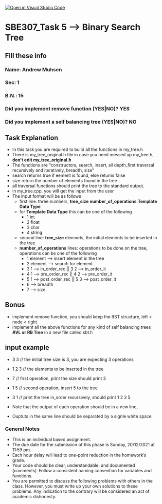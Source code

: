 [![Open in Visual Studio Code](https://classroom.github.com/assets/open-in-vscode-f059dc9a6f8d3a56e377f745f24479a46679e63a5d9fe6f495e02850cd0d8118.svg)](https://classroom.github.com/online_ide?assignment_repo_id=6618034&assignment_repo_type=AssignmentRepo)
# SBE307_Task 5 --> **B**inary **S**earch **T**ree

## Fill these info

### Name: Andrew Muhsen 

### Sec: 1

### B.N.: 15

### Did you implement remove function (YES|NO)? YES

### Did you implement a self balancing tree (YES|NO)? NO

## Task Explanation

- In this task you are required to build all the functions in my_tree.h
- There is my_tree_original.h file in case you need messed up my_tree.h, **don't edit my_tree_original.h**
- The functions are "constructors, search, insert, all depth_first traversal recursively and iteratively, breadth, size"
- search returns true if eement is found, else returns false
- size return the number of elements found in the tree
- all traversal functions should print the tree to the standard output.
- in my_tree.cpp, you will get the input from the user
- The input format will be as follows
  - first line: three numbers, **tree_size** **number_of_operations** **Template Data Type**
  - for **Template Data Type** this can be one of the following
    - 1 int
    - 2 float
    - 3 char
    - 4 string
  - second line: **tree_size** elemnets, the initial elements to be inserted in the tree
  - **number_of_operations** lines: operations to be done on the tree, operations can be one of the following
    - 1 element --> insert element in the tree
    - 2 element --> search for element
    - 3 1 --> in_order_rec    ||  3 2 --> in_order_it
    - 4 1 --> pre_order_rec   ||  4 2 --> pre_order_it
    - 5 1 --> post_order_rec   ||  5 3 --> post_order_it
    - 6 --> breadth
    - 7 --> size

## Bonus

- implement remove function, you should keep the BST structure, left < node < right
- implement all the above functions for any kind of self balancing trees **AVL or RB Tree** in a new file called sbt.h 

## input example

- 3 3 // the initial tree size is 3, you are expecting 3 operations
- 1 2 3 // the elements to be inserted in the tree
- 7 // first operation, print the size should print 3
- 1 5 // second operation, insert 5 to the tree
- 3 1 // print the tree in_order recursively, should print 1 2 3 5

- Note that the output of each operation should be in a new line,
- Ouptuts in the same line should be separated by a signle white space 
### General Notes

- This is an individual based assignment.
- The due date for the submission of this phase is Sunday, 20/12/2021 at 11:59 pm.
- Each hour delay will lead to one-point reduction in the homework’s grade.
- Your code should be clear, understandable, and documented (comments). Follow a consistent naming convention for variables and functions.
- You are permitted to discuss the following problems with others in the class. However, you must write up your own solutions to these problems. Any indication to the contrary will be considered an act of academic dishonesty.
